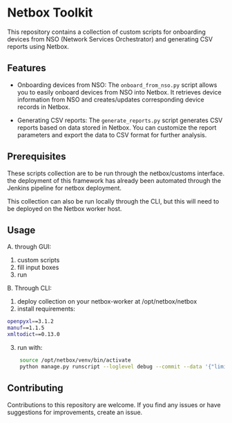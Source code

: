 
# Netbox Toolkit

This repository contains a collection of custom scripts for onboarding devices from NSO (Network Services Orchestrator) and generating CSV reports using Netbox.

## Features

- Onboarding devices from NSO: The `onboard_from_nso.py` script allows you to easily onboard devices from NSO into Netbox. It retrieves device information from NSO and creates/updates corresponding device records in Netbox.

- Generating CSV reports: The `generate_reports.py` script generates CSV reports based on data stored in Netbox. You can customize the report parameters and export the data to CSV format for further analysis.

## Prerequisites

These scripts collection are to be run through the netbox/customs interface. the deployment of this framework has already been automated through the Jenkins pipeline for netbox deployment.

This collection can also be run locally through the CLI, but this will need to be deployed on the Netbox worker host.

## Usage

A. through GUI:
1. custom scripts
2. fill input boxes
3. run


B. Through CLI:
1. deploy collection on your netbox-worker at /opt/netbox/netbox
2. install requirements:
```bash
openpyxl==3.1.2
manuf==1.1.5
xmltodict==0.13.0
```
3. run with:

```bash
    source /opt/netbox/venv/bin/activate
    python manage.py runscript --loglevel debug --commit --data '{"limit": 5000, "offset": 1, "base_url": "10.10.10.1:8080", "username": "ifoughal", "password": "Cisco123", "devices": "", "with_logs": true, "nso_timeout": 500, "with_nso": false, "nso_retry": 1, "with_multithreading": true}' <report-file>.<report-class>
```


## Contributing

Contributions to this repository are welcome.
If you find any issues or have suggestions for improvements, create an issue.
